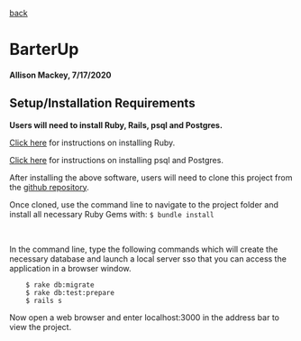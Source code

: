 [back](README.md) 

# BarterUp

#### Allison Mackey, 7/17/2020

## Setup/Installation Requirements 


**Users will need to install Ruby, Rails, psql and Postgres.**
<br>

[Click here](https://www.ruby-lang.org/en/documentation/installation/) for instructions on installing Ruby.
<br>

[Click here](https://dataschool.com/learn-sql/how-to-start-a-postgresql-server-on-mac-os-x/) for instructions on installing psql and Postgres.
<br>

After installing the above software, users will need to clone this project from the [github repository](). 
<br> 

Once cloned, use the command line to navigate to the project folder and install all necessary Ruby Gems with: `$ bundle install`

<br>

In the command line, type the following commands which will create the necessary database and launch a local server sso that you can access the application in a browser window.
``` $ rake db:create
    $ rake db:migrate
    $ rake db:test:prepare
    $ rails s
```

Now open a web browser and enter localhost:3000 in the address bar to view the project.